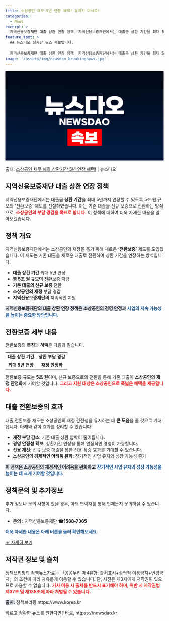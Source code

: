 ```yaml
---
title: 소상공인 채무 5년 연장 혜택! 놓치지 마세요!
categories:
  - News
excerpt: >
  지역신용보증재단 대출 상환 연장 정책  지역신용보증재단에서는 대출금 상환 기간을 최대 5년까지 연장할 수 있…
feature_text: >
  ## 뉴스다오 실시간 뉴스 속보입니다.

  지역신용보증재단 대출 상환 연장 정책  지역신용보증재단에서는 대출금 상환 기간을 최대 5년까지 연장할 수 있…
image: '/assets/img/newsdao_breakingnews.jpg'
---
```


![뉴스다오 속보](/assets/img/newsdao_breakingnews.jpg)

<p>출처: <a href="httpss://newsdao.kr/4863" rel="dofollow">소상공인 채무 해결 상환기간 5년 연장 혜택!</a> | 뉴스다오</p>

<h2 data-ke-size="size26">지역신용보증재단 대출 상환 연장 정책</h2>

<p data-ke-size="size16">지역신용보증재단에서는 대출금 <b>상환 기간</b>을 최대 5년까지 연장할 수 있도록 5조 원 규모의 '전환보증' 제도를 신설하였습니다. 이는 기존 대출을 신규 보증으로 전환하는 방식으로, <b><span style="color: #ee2323;">소상공인의 부담 경감을 목표로 합니다.</span></b> 이 정책에 대하여 더욱 자세한 내용을 알아보겠습니다.</p>

<p data-ke-size="size16"></p>

<h2 data-ke-size="size26">정책 개요</h2>

<p data-ke-size="size16">지역신용보증재단에서는 소상공인의 재정을 돕기 위해 새로운 <b>‘전환보증’</b> 제도를 도입했습니다. 이 제도는 기존 대출을 새로운 대출로 전환하여 상환 기간을 연장하는 방식입니다.</p>

<ul>
  <li><b>대출 상환 기간</b> 최대 5년 연장</li>
  <li><b>총 5조 원 규모의</b> 전환보증 자금</li>
  <li><b>기존 대출의 신규 보증</b> 전환</li>
  <li><b>소상공인의 재정</b> 부담 경감</li>
  <li><b>지역신용보증재단의</b> 지속적인 지원</li>
</ul>

<p data-ke-size="size16"><b><span style="background-color: #21538527;">지역신용보증재단의 대출 상환 연장 정책은 소상공인의 경영 안정과</span></b> <b><span style="color: #1a5490;">사업의 지속 가능성을 높이는 중요한 방안입니다.</span></b></p>

<h2 data-ke-size="size26">전환보증 세부 내용</h2>

<p data-ke-size="size16">전환보증의 <b>특징</b>과 <b>혜택</b>은 다음과 같습니다.</p>

<table>
  <tr>
    <td style="text-align: center; height: 17px;"><b>대출 상환 기간</b></td>
    <td style="text-align: center; height: 17px;"><b>상환 부담 경감</b></td>
  </tr>
  <tr>
    <td style="text-align: center; height: 17px;"><b>최대 5년 연장</b></td>
    <td style="text-align: center; height: 17px;"><b>재정 안정화</b></td>
  </tr>
</table>

<p data-ke-size="size16">전환보증 규모는 <b>5조 원</b>이며, 신규 보증으로의 전환을 통해 기존 대출이 <b>소상공인의 재정 안정화</b>에 기여할 것입니다. <b><span style="color: #ee2323;">그리고 지원 대상은 소상공인으로 폭넓은 혜택을 제공합니다.</span></b></p>

<h2 data-ke-size="size26">대출 전환보증의 효과</h2>

<p data-ke-size="size16">대출 전환보증 제도는 소상공인의 재정 건전성을 유지하는 데 <b>큰 도움</b>을 줄 것으로 기대됩니다. 아래와 같이 효과를 정리할 수 있습니다.</p>

<ul>
  <li><b>재정 부담 감소:</b> 기존 대출 상환 압박이 줄어듭니다.</li>
  <li><b>경영 안정성 확보:</b> 상환기간 연장을 통해 안정적인 경영이 가능합니다.</li>
  <li><b>신용 개선:</b> 신규 보증 대출을 통한 신용 상승 효과를 기대할 수 있습니다.</li>
  <li><b>소상공인의 경제적인 어려움 완화:</b> 장기적인 사업 유지와 성장 가능성 증가</li>
</ul>

<p data-ke-size="size16"><b><span style="background-color: #21538527;">이 정책은 소상공인의 재정적인 어려움을 완화하고</span></b> <b><span style="color: #1a5490;">장기적인 사업 유지와 성장 가능성을 높이는 데 크게 기여할 것입니다.</span></b></p>

<h2 data-ke-size="size26">정책문의 및 추가정보</h2>

<p data-ke-size="size16">추가 정보나 문의 사항이 있을 경우, 아래 연락처를 통해 언제든지 문의하실 수 있습니다.</p>

<ul>
  <li><b>문의 :</b> 지역신용보증재단 <b>☎1588-7365</b></li>
</ul>

<p data-ke-size="size16"><b><span style="color: #1a5490;">더욱 자세한 내용은 아래 버튼을 눌러 확인해보세요.</span></b></p>

<p data-ke-size="size16"><a href="httpss://newsdao.kr/4863" target="_blank">☞ 자세히 보기</a></p>

<h2 data-ke-size="size26">저작권 정보 및 출처</h2>

<p data-ke-size="size16">정책브리핑의 정책뉴스자료는 「공공누리 제4유형: 출처표시+상업적 이용금지+변경금지」의 조건에 따라 자유롭게 이용할 수 있습니다. 단, 사진은 제3자에게 저작권이 있으므로 사용할 수 없습니다. <b><span style="color: #ee2323;">기사 이용 시 출처를 반드시 표기해야 하며, 위반 시 저작권법 제37조 및 제138조에 따라 처벌될 수 있습니다.</span></b></p>

<p data-ke-size="size16"><b><span style="background-color: #21538527;">출처:</span></b> 정책브리핑 https://www.korea.kr</p>

<p data-ke-size="size16"></p> 

빠르고 정확한 뉴스를 원한다면? 바로, <a href="httpss://newsdao.kr" rel="dofollow">httpss://newsdao.kr</a>


